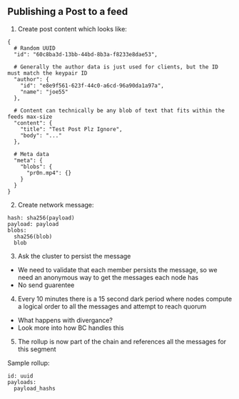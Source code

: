 ## Publishing a Post to a feed

1. Create post content which looks like:
```
{
  # Random UUID
  "id": "60c8ba3d-13bb-44bd-8b3a-f8233e8dae53",

  # Generally the author data is just used for clients, but the ID must match the keypair ID
  "author": {
    "id": "e8e9f561-623f-44c0-a6cd-96a90da1a97a",
    "name": "joe55"
  },

  # Content can technically be any blob of text that fits within the feeds max-size
  "content": {
    "title": "Test Post Plz Ignore",
    "body": "..."
  },

  # Meta data
  "meta": {
    "blobs": {
      "pr0n.mp4": {}
    }
  }
}
```

2. Create network message:
```
hash: sha256(payload)
payload: payload
blobs:
  sha256(blob)
  blob
```

3. Ask the cluster to persist the message
  - We need to validate that each member persists the message, so we need an anonymous way to get the messages each node has
  - No send guarentee
4. Every 10 minutes there is a 15 second dark period where nodes compute a logical order to all the messages and attempt to reach quorum
  - What happens with divergance?
  - Look more into how BC handles this
5. The rollup is now part of the chain and references all the messages for this segment

Sample rollup:
```
id: uuid
payloads:
  payload_hashs
```
